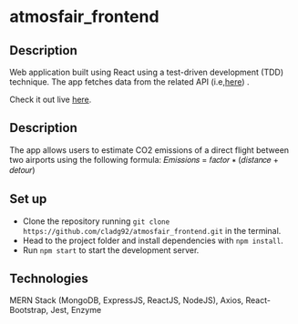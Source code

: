# atmosfair_frontend


## Description

Web application built using React using a test-driven development (TDD) technique. The app fetches data from the related API (i.e,[here](https://atmosfair.herokuapp.com/airports)) .

Check it out live [here](https://cladg92.github.io/atmosfair_frontend/).

## Description

The app allows users to estimate CO2 emissions of a direct flight between two airports using the following formula:
𝐸𝑚𝑖𝑠𝑠𝑖𝑜𝑛𝑠 = 𝑓𝑎𝑐𝑡𝑜𝑟 ∗ (𝑑𝑖𝑠𝑡𝑎𝑛𝑐𝑒 + 𝑑𝑒𝑡𝑜𝑢𝑟)
  
## Set up

- Clone the repository running `git clone https://github.com/cladg92/atmosfair_frontend.git` in the terminal.
- Head to the project folder and install dependencies with `npm install`.
- Run `npm start` to start the development server.

## Technologies

MERN Stack (MongoDB, ExpressJS, ReactJS, NodeJS), Axios, React-Bootstrap, Jest, Enzyme
